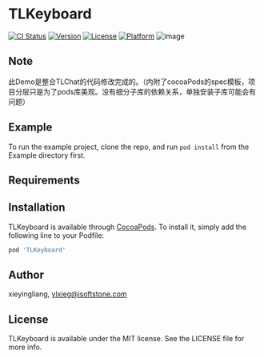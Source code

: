 # TLKeyboard

[![CI Status](https://img.shields.io/travis/xieyingliang/TLKeyboard.svg?style=flat)](https://travis-ci.org/xieyingliang/TLKeyboard)
[![Version](https://img.shields.io/cocoapods/v/TLKeyboard.svg?style=flat)](https://cocoapods.org/pods/TLKeyboard)
[![License](https://img.shields.io/cocoapods/l/TLKeyboard.svg?style=flat)](https://cocoapods.org/pods/TLKeyboard)
[![Platform](https://img.shields.io/cocoapods/p/TLKeyboard.svg?style=flat)](https://cocoapods.org/pods/TLKeyboard)
![image](https://github.com/ylxieg/TLKeyboard/blob/master/example.gif)

##  Note
此Demo是整合TLChat的代码修改完成的。（内附了cocoaPods的spec模板，项目分层只是为了pods库美观。没有细分子库的依赖关系，单独安装子库可能会有问题）


## Example

To run the example project, clone the repo, and run `pod install` from the Example directory first.

## Requirements

## Installation

TLKeyboard is available through [CocoaPods](https://cocoapods.org). To install
it, simply add the following line to your Podfile:

```ruby
pod 'TLKeyboard'
```

## Author

xieyingliang, ylxieg@isoftstone.com

## License

TLKeyboard is available under the MIT license. See the LICENSE file for more info.
